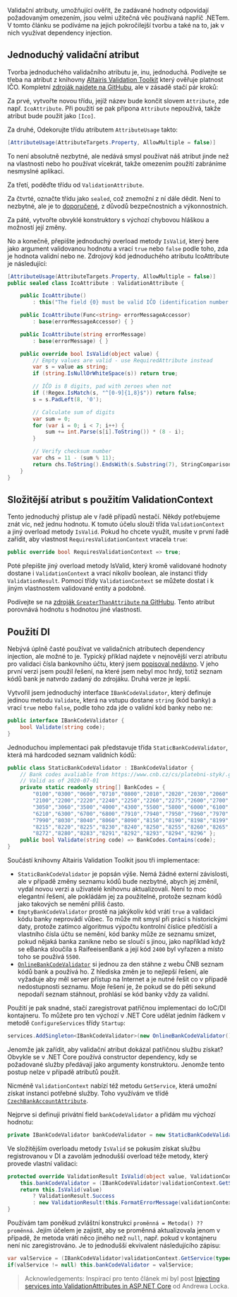<!-- dcterms:title = Pokročilejší tvorba validačních atributů a dependency injection -->
<!-- dcterms:abstract = Validační atributy, umožňující ověřit, že zadávané hodnoty odpovídají požadovaným omezením, jsou velmi užitečná věc používaná napříč .NETem. V tomto článku se podíváme na jejich pokročilejší tvorbu a také na to, jak v nich využívat dependency injection. -->
<!-- dcterms:creator = Michal Altair Valášek -->
<!-- x4w:coverUrl = /cover-pictures/20200813-validacni-atributy.jpg -->
<!-- x4w:pictureUrl = /perex-pictures/20200813-validacni-atributy.jpg -->
<!-- x4w:pictureWidth = 150 -->
<!-- x4w:pictureHeight = 150 -->
<!-- x4w:category = IT -->
<!-- dcterms:dateAccepted = 2020-08-13 -->

Validační atributy, umožňující ověřit, že zadávané hodnoty odpovídají požadovaným omezením, jsou velmi užitečná věc používaná napříč .NETem. V tomto článku se podíváme na jejich pokročilejší tvorbu a také na to, jak v nich využívat dependency injection.

## Jednoduchý validační atribut

Tvorba jednoduchého validačního atributu je, inu, jednoduchá. Podívejte se třeba na atribut z knihovny [Altairis Validation Toolkit](https://github.com/ridercz/Altairis.ValidationToolkit/) který ověřuje platnost IČO. Kompletní [zdroják najdete na GitHubu](https://github.com/ridercz/Altairis.ValidationToolkit/blob/master/Altairis.ValidationToolkit/IcoAttribute.cs), ale v zásadě stačí pár kroků:

Za prvé, vytvořte novou třídu, jejíž název bude končit slovem `Attribute`, zde např. `IcoAttribute`. Při použití se pak přípona `Attribute` nepoužívá, takže atribut bude použit jako `[Ico]`.

Za druhé, Odekorujte třídu atributem `AttributeUsage` takto:

```cs
[AttributeUsage(AttributeTargets.Property, AllowMultiple = false)]
```

To není absolutně nezbytné, ale nedává smysl používat náš atribut jinde než na vlastnosti nebo ho používat vícekrát, takže omezením použití zabráníme nesmyslné aplikaci.

Za třetí, poděďte třídu od `ValidationAttribute`.

Za čtvrté, označte třídu jako `sealed`, což znemožní z ní dále dědit. Není to nezbytné, ale je to [doporučené](https://docs.microsoft.com/en-us/visualstudio/code-quality/ca1813), z důvodů bezpečnostních a výkonnostních.

Za páté, vytvořte obvyklé konstruktory s výchozí chybovou hláškou a možností její změny.

No a konečně, přepište jednoduchý overload metody `IsValid`, který bere jako argument validovanou hodnotu a vrací `true` nebo `false` podle toho, zda je hodnota validní nebo ne. Zdrojový kód jednoduchého atributu IcoAttribute je následující:

```cs
[AttributeUsage(AttributeTargets.Property, AllowMultiple = false)]
public sealed class IcoAttribute : ValidationAttribute {

    public IcoAttribute()
        : this("The field {0} must be valid IČO (identification number of person).") { }

    public IcoAttribute(Func<string> errorMessageAccessor) 
        : base(errorMessageAccessor) { }

    public IcoAttribute(string errorMessage) 
        : base(errorMessage) { }

    public override bool IsValid(object value) {
        // Empty values are valid - use RequiredAttribute instead
        var s = value as string;
        if (string.IsNullOrWhiteSpace(s)) return true;

        // IČO is 8 digits, pad with zeroes when not
        if (!Regex.IsMatch(s, "^[0-9]{1,8}$")) return false;
        s = s.PadLeft(8, '0');

        // Calculate sum of digits
        var sum = 0;
        for (var i = 0; i < 7; i++) {
            sum += int.Parse(s[i].ToString()) * (8 - i);
        }

        // Verify checksum number
        var chs = 11 - (sum % 11);
        return chs.ToString().EndsWith(s.Substring(7), StringComparison.Ordinal);
    }
}
```

## Složitější atribut s použitím ValidationContext

Tento jednoduchý přístup ale v řadě případů nestačí. Někdy potřebujeme znát víc, než jednu hodnotu. K tomuto účelu slouží třída `ValidationContext` a jiný overload metody `IsValid`. Pokud ho chcete využít, musíte v první řadě zařídit, aby vlastnost `RequiresValidationContext` vracela `true`:

```cs
public override bool RequiresValidationContext => true;
```

Poté přepište jiný overload metody IsValid, který kromě validované hodnoty dostane i `ValidationContext` a vrací nikoliv boolean, ale instanci třídy `ValidationResult`. Pomocí třídy `ValidationContext` se můžete dostat i k jiným vlastnostem validované entity a podobně.

Podívejte se na [zdroják `GreaterThanAttribute` na GitHubu](https://github.com/ridercz/Altairis.ValidationToolkit/blob/master/Altairis.ValidationToolkit/GreaterThanAttribute.cs). Tento atribut porovnává hodnotu s hodnotou jiné vlastnosti.

## Použití DI

Nebývá úplně časté používat ve validačních atributech dependency injection, ale možné to je. Typický příklad najdete v nejnovější verzi atributu pro validaci čísla bankovního účtu, který jsem [popisoval nedávno](https://www.altair.blog/2020/07/validace-cisla-uctu). V jeho první verzi jsem použil řešení, na které jsem nebyl moc hrdý, totiž seznam kódů bank je natvrdo zadaný do zdrojáku. Druhá verze je lepší.

Vytvořil jsem jednoduchý interface `IBankCodeValidator`, který definuje jedinou metodu `Validate`, která na vstupu dostane `string` (kód banky) a vrací `true` nebo `false`, podle toho zda jde o validní kód banky nebo ne:

```cs
public interface IBankCodeValidator {
    bool Validate(string code);
}
```

Jednoduchou implementaci pak představuje třída `StaticBankCodeValidator`, která má hardcoded seznam validních kódů:

```cs
public class StaticBankCodeValidator : IBankCodeValidator {
    // Bank codes avaliable from https://www.cnb.cz/cs/platebni-styk/.galleries/ucty_kody_bank/download/kody_bank_CR.csv
    // Valid as of 2020-07-01
    private static readonly string[] BankCodes = {
        "0100","0300","0600","0710","0800","2010","2020","2030","2060","2070",
        "2100","2200","2220","2240","2250","2260","2275","2600","2700","3030",
        "3050","3060","3500","4000","4300","5500","5800","6000","6100","6200",
        "6210","6300","6700","6800","7910","7940","7950","7960","7970","7980",
        "7990","8030","8040","8060","8090","8150","8190","8198","8199","8200",
        "8215","8220","8225","8230","8240","8250","8255","8260","8265","8270",
        "8272","8280","8283","8291","8292","8293","8294","8296" };
    public bool Validate(string code) => BankCodes.Contains(code);
}
```

Součástí knihovny Altairis Validation Toolkit jsou tři implementace:

* `StaticBankCodeValidator` je popsán výše. Nemá žádné externí závislosti, ale v případě změny seznamu kódů bude nezbytné, abych jej změnil, vydal novou verzi a uživatelé knihovnu aktualizovali. Není to moc elegantní řešení, ale pokládám jej za použitelné, protože seznam kódů jako takových se nemění příliš často.
* `EmptyBankCodeValidator` prostě na jakýkoliv kód vrátí `true` a validaci kódu banky neprovádí vůbec. To může mít smysl při prácí s historickými daty, protože zatímco algoritmus výpočtu kontrolní číslice předčíslí a vlastního čísla účtu se nemění, kód banky může ze seznamu smizet, pokud nějaká banka zanikne nebo se sloučí s jinou, jako například když se eBanka sloučila s RaifeeisenBank a její kód `2400` byl vyřazen a místo toho se používá `5500`.
* [`OnlineBankCodeValidator`](https://github.com/ridercz/Altairis.ValidationToolkit/blob/master/Altairis.ValidationToolkit/OnlineBankCodeValidator.cs) si jednou za den stáhne z webu ČNB seznam kódů bank a používá ho. Z hlediska změn je to nejlepší řešení, ale vyžaduje aby měl server přístup na Internet a je nutné řešit co v případě nedostupnosti seznamu. Moje řešení je, že pokud se do pěti sekund nepodaří seznam stáhnout, prohlásí se kód banky vždy za validní.

Použití je pak snadné, stačí zaregistrovat patřičnou implementaci do IoC/DI kontajneru. To můžete pro ten výchozí v .NET Core udělat jedním řádkem v metodě `ConfigureServices` třídy `Startup`:

```cs
services.AddSingleton<IBankCodeValidator>(new OnlineBankCodeValidator());
```

Jenomže jak zařídit, aby validační atribut dokázal patřičnou službu získat? Obvykle se v .NET Core používá constructor dependency, kdy se požadované služby předávají jako argumenty konstruktoru. Jenomže tento postup nelze v případě atributů použít.

Nicméně `ValidationContext` nabízí též metodu `GetService`, která umožní získat instanci potřebné služby. Toho využívám ve třídě [`CzechBankAccountAttribute`](https://github.com/ridercz/Altairis.ValidationToolkit/blob/master/Altairis.ValidationToolkit/CzechBankAccountAttribute.cs).

Nejprve si definuji privátní field `bankCodeValidator` a přidám mu výchozí hodnotu:

```cs
private IBankCodeValidator bankCodeValidator = new StaticBankCodeValidator();
```

Ve složitějším overloadu metody `IsValid` se pokusím získat službu registrovanou v DI a zavolám jednodušší overload téže metody, který provede vlastní validaci:

```cs
protected override ValidationResult IsValid(object value, ValidationContext validationContext) {
    this.bankCodeValidator = (IBankCodeValidator)validationContext.GetService(typeof(IBankCodeValidator)) ?? this.bankCodeValidator;
    return this.IsValid(value)
        ? ValidationResult.Success
        : new ValidationResult(this.FormatErrorMessage(validationContext.MemberName), new string[] { validationContext.MemberName });
}
```

Používám tam poněkud zvláštní konstrukci `proměnná = Metoda() ?? proměnná`. Jejím účelem je zajistit, aby se proměnná aktualizovala jenom v případě, že metoda vrátí něco jiného než `null`, např. pokud v kontajneru není nic zaregistrováno. Je to jednodušší ekvivalent následujícího zápisu:

```cs
var valService = (IBankCodeValidator)validationContext.GetService(typeof(IBankCodeValidator));
if(valService != null) this.bankCodeValidator = valService;
```

> Acknowledgements: Inspirací pro tento článek mi byl post [Injecting services into ValidationAttributes in ASP.NET Core](https://andrewlock.net/injecting-services-into-validationattributes-in-asp-net-core/) od Andrewa Locka.